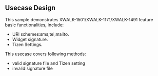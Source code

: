 ## Usecase Design

This sample demonstrates XWALK-1501/XWALK-1171/XWALK-1491 feature basic functionalities, include:
 
* URI schemes:sms,tel,mailto.
* Widget signature.
* Tizen Settings.

This usecase covers following methods:

* valid signature file and Tizen setting
* invalid signature file
